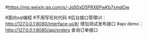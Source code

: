 #https://mp.weixin.qq.com/s/-Jq50xD5PRX6PwKb7xmdOw

#面向sql编程
#不用写任何代码
#后台接口管理UI：  http://127.0.0.1:8080/interface-ui/#/  增加测试发布接口
#api demo：  http://127.0.0.1:8080/api/orders 查询订单接口
